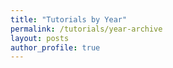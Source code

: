 ```yaml
---
title: "Tutorials by Year"
permalink: /tutorials/year-archive
layout: posts
author_profile: true
---
```

